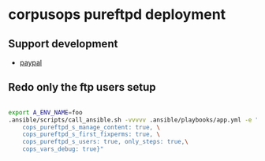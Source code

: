 # corpusops pureftpd deployment
    
## Support development
- [paypal](https://paypal.me/kiorky)

## Redo only the ftp users setup
```sh

export A_ENV_NAME=foo
.ansible/scripts/call_ansible.sh -vvvvv .ansible/playbooks/app.yml -e "{\
    cops_pureftpd_s_manage_content: true, \
    cops_pureftpd_s_first_fixperms: true, \
    cops_pureftpd_s_users: true, only_steps: true,\
    cops_vars_debug: true}"
```
